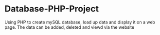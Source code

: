 # Database-PHP-Project
Using PHP to create mySQL database, load up data and display it on a web page.
The data can be added, deleted and viewd via the website
